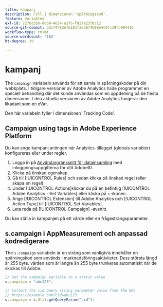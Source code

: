 ```yaml
---
title: kampanj
description: Fyll i dimensionen 'Spårningskod'.
feature: Variables
exl-id: 2278d2b8-8d60-4634-a176-f027a237bc12
source-git-commit: b3c74782ef6183fa63674b98e4c0fc39fc09441b
workflow-type: tm+mt
source-wordcount: '183'
ht-degree: 1%

---
```


# kampanj

The `campaign` variabeln används för att samla in spårningskoder på din webbplats. I tidigare versioner av Adobe Analytics hade programmet en speciell behandling där det kunde användas som en uppdelning på de flesta dimensioner. I den aktuella versionen av Adobe Analytics fungerar den likadant som en eVar.

Den här variabeln fyller i dimensionen &#39;Tracking Code&#39;.

## Campaign using tags in Adobe Experience Platform

Du kan ange kampanj antingen när Analytics-tillägget (globala variabler) konfigureras eller under regler.

1. Logga in på [Användargränssnitt för datainsamling](https://experience.adobe.com/data-collection) med inloggningsuppgifterna för ditt AdobeID.
2. Klicka på önskad egenskap.
3. Gå till [!UICONTROL Rules] och sedan klicka på önskad regel (eller skapa en regel).
4. Under [!UICONTROL Actions]klickar du på en befintlig [!UICONTROL Adobe Analytics - Set Variables] eller klicka på +-ikonen.
5. Ange [!UICONTROL Extension] till Adobe Analytics och [!UICONTROL Action Type] till [!UICONTROL Set Variables].
6. Leta reda på [!UICONTROL Campaign] -avsnitt.

Du kan ställa in kampanjen på ett värde eller en frågesträngsparameter.

## s.campaign i AppMeasurement och anpassad kodredigerare

The `s.campaign` variabeln är en sträng som vanligtvis innehåller en spårningskod som används i marknadsföringsaktiviteter. Dess största längd är 255 byte. värden som är längre än 255 byte trunkeras automatiskt när de skickas till Adobe.

```js
// Set the campaign variable to a static value
s.campaign = "abc123";

// Collect the cid query string parameter value from the URL
// https://example.com?cid=abc123
s.campaign = s.Util.getQueryParam("cid");
```
